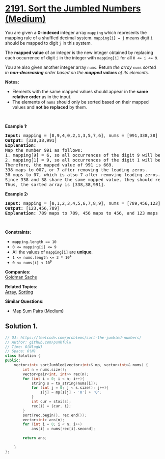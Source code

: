 # [2191. Sort the Jumbled Numbers (Medium)](https://leetcode.com/problems/sort-the-jumbled-numbers/)

<p>You are given a <strong>0-indexed</strong> integer array <code>mapping</code> which represents the mapping rule of a shuffled decimal system. <code>mapping[i] = j</code> means digit <code>i</code> should be mapped to digit <code>j</code> in this system.</p>

<p>The <strong>mapped value</strong> of an integer is the new integer obtained by replacing each occurrence of digit <code>i</code> in the integer with <code>mapping[i]</code> for all <code>0 &lt;= i &lt;= 9</code>.</p>

<p>You are also given another integer array <code>nums</code>. Return <em>the array </em><code>nums</code><em> sorted in <strong>non-decreasing</strong> order based on the <strong>mapped values</strong> of its elements.</em></p>

<p><strong>Notes:</strong></p>

<ul>
	<li>Elements with the same mapped values should appear in the <strong>same relative order</strong> as in the input.</li>
	<li>The elements of <code>nums</code> should only be sorted based on their mapped values and <strong>not be replaced</strong> by them.</li>
</ul>

<p>&nbsp;</p>
<p><strong>Example 1:</strong></p>

<pre><strong>Input:</strong> mapping = [8,9,4,0,2,1,3,5,7,6], nums = [991,338,38]
<strong>Output:</strong> [338,38,991]
<strong>Explanation:</strong> 
Map the number 991 as follows:
1. mapping[9] = 6, so all occurrences of the digit 9 will become 6.
2. mapping[1] = 9, so all occurrences of the digit 1 will become 9.
Therefore, the mapped value of 991 is 669.
338 maps to 007, or 7 after removing the leading zeros.
38 maps to 07, which is also 7 after removing leading zeros.
Since 338 and 38 share the same mapped value, they should remain in the same relative order, so 338 comes before 38.
Thus, the sorted array is [338,38,991].
</pre>

<p><strong>Example 2:</strong></p>

<pre><strong>Input:</strong> mapping = [0,1,2,3,4,5,6,7,8,9], nums = [789,456,123]
<strong>Output:</strong> [123,456,789]
<strong>Explanation:</strong> 789 maps to 789, 456 maps to 456, and 123 maps to 123. Thus, the sorted array is [123,456,789].
</pre>

<p>&nbsp;</p>
<p><strong>Constraints:</strong></p>

<ul>
	<li><code>mapping.length == 10</code></li>
	<li><code>0 &lt;= mapping[i] &lt;= 9</code></li>
	<li>All the values of <code>mapping[i]</code> are <strong>unique</strong>.</li>
	<li><code>1 &lt;= nums.length &lt;= 3 * 10<sup>4</sup></code></li>
	<li><code>0 &lt;= nums[i] &lt; 10<sup>9</sup></code></li>
</ul>


**Companies**:  
[Goldman Sachs](https://leetcode.com/company/goldman-sachs)

**Related Topics**:  
[Array](https://leetcode.com/tag/array/), [Sorting](https://leetcode.com/tag/sorting/)

**Similar Questions**:
* [Map Sum Pairs (Medium)](https://leetcode.com/problems/map-sum-pairs/)

## Solution 1.

```cpp
// OJ: https://leetcode.com/problems/sort-the-jumbled-numbers/
// Author: github.com/punkfulw
// Time: O(NlogN) 
// Space: O(N)
class Solution {
public:
    vector<int> sortJumbled(vector<int>& mp, vector<int>& nums) {
        int n = nums.size();
        vector<pair<int, int>> rec(n);
        for (int i = 0; i < n; i++){
            string s = to_string(nums[i]);
            for (int j = 0; j < s.size(); j++){
                s[j] = mp[s[j] - '0'] + '0';
            }
            int cur = stoi(s);
            rec[i] = {cur, i};
        }
        sort(rec.begin(), rec.end());
        vector<int> ans(n);
        for (int i = 0; i < n; i++)
            ans[i] = nums[rec[i].second];
        
        return ans;
    
    }
};
```
